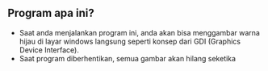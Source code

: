 ## Program apa ini?
* Saat anda menjalankan program ini, anda akan bisa menggambar warna hijau di layar windows langsung seperti konsep dari GDI (Graphics Device Interface).
* Saat program diberhentikan, semua gambar akan hilang seketika
